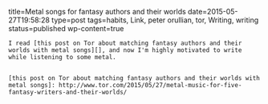 title=Metal songs for fantasy authors and their worlds
date=2015-05-27T19:58:28
type=post
tags=habits, Link, peter orullian, tor, Writing, writing
status=published
wp-content=true
~~~~~~
I read [this post on Tor about matching fantasy authors and their worlds with metal songs][], and now I'm highly motivated to write while listening to some metal.


[this post on Tor about matching fantasy authors and their worlds with metal songs]: http://www.tor.com/2015/05/27/metal-music-for-five-fantasy-writers-and-their-worlds/
